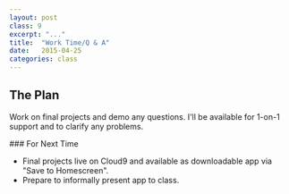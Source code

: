 ```yaml
---
layout: post
class: 9
excerpt: "..."
title:  "Work Time/Q & A"
date:   2015-04-25
categories: class
---
```

## The Plan

Work on final projects and demo any questions. I'll be available for 1-on-1 support and to clarify any problems.

<div class="notice post-todos" markdown="1">
### For Next Time

* Final projects live on Cloud9 and available as downloadable app via "Save to Homescreen".
* Prepare to informally present app to class.

</div>